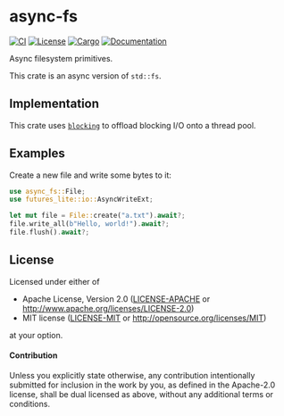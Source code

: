 # async-fs

[![CI](https://github.com/smol-rs/async-fs/actions/workflows/ci.yml/badge.svg)](
https://github.com/smol-rs/async-fs/actions/workflows/ci.yml)
[![License](https://img.shields.io/badge/license-Apache--2.0_OR_MIT-blue.svg)](
https://github.com/smol-rs/async-fs)
[![Cargo](https://img.shields.io/crates/v/async-fs.svg)](
https://crates.io/crates/async-fs)
[![Documentation](https://docs.rs/async-fs/badge.svg)](
https://docs.rs/async-fs)

Async filesystem primitives.

This crate is an async version of `std::fs`.

## Implementation

This crate uses [`blocking`] to offload blocking I/O onto a thread pool.

[`blocking`]: https://docs.rs/blocking

## Examples

Create a new file and write some bytes to it:

```rust
use async_fs::File;
use futures_lite::io::AsyncWriteExt;

let mut file = File::create("a.txt").await?;
file.write_all(b"Hello, world!").await?;
file.flush().await?;
```

## License

Licensed under either of

 * Apache License, Version 2.0 ([LICENSE-APACHE](LICENSE-APACHE) or http://www.apache.org/licenses/LICENSE-2.0)
 * MIT license ([LICENSE-MIT](LICENSE-MIT) or http://opensource.org/licenses/MIT)

at your option.

#### Contribution

Unless you explicitly state otherwise, any contribution intentionally submitted
for inclusion in the work by you, as defined in the Apache-2.0 license, shall be
dual licensed as above, without any additional terms or conditions.
